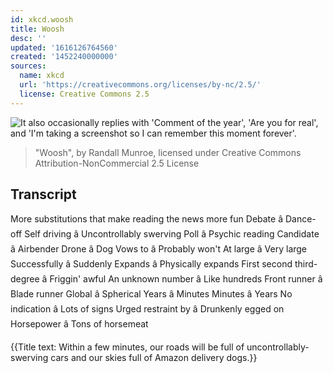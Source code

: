 ```yaml
---
id: xkcd.woosh
title: Woosh
desc: ''
updated: '1616126764560'
created: '1452240000000'
sources:
  name: xkcd
  url: 'https://creativecommons.org/licenses/by-nc/2.5/'
  license: Creative Commons 2.5
---
```

![It also occasionally replies with 'Comment of the year', 'Are you for real', and 'I'm taking a screenshot so I can remember this moment forever'.](https://imgs.xkcd.com/comics/woosh.png)
> "Woosh", by Randall Munroe, licensed under Creative Commons Attribution-NonCommercial 2.5 License

## Transcript
More substitutions that make reading the news more fun 
Debate â Dance-off
Self driving â Uncontrollably swerving
Poll â Psychic reading
Candidate â Airbender
Drone â Dog
Vows to â Probably won't
At large â Very large
Successfully â Suddenly
Expands â Physically expands
First
second
third-degree â Friggin' awful
An unknown number â Like hundreds
Front runner â Blade runner
Global â Spherical
Years â Minutes
Minutes â Years
No indication â Lots of signs
Urged restraint by â Drunkenly egged on
Horsepower â Tons of horsemeat

{{Title text: Within a few minutes, our roads will be full of uncontrollably-swerving cars and our skies full of Amazon delivery dogs.}}
